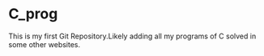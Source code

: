 # C_prog
This is my first Git Repository.Likely  adding all my programs of C solved in some other websites.
